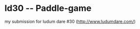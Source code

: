 ld30 -- Paddle-game
===================

my submission for ludum dare #30 (http://www.ludumdare.com/)
